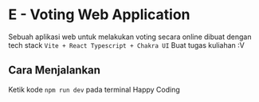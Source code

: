 # E - Voting Web Application

Sebuah aplikasi web untuk melakukan voting secara online dibuat dengan tech stack `Vite + React Typescript + Chakra UI`
Buat tugas kuliahan :V

## Cara Menjalankan

Ketik kode `npm run dev` pada terminal
Happy Coding
